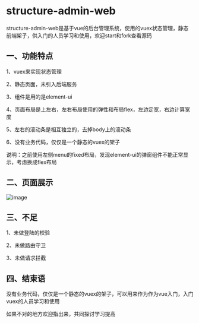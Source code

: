 # structure-admin-web

structure-admin-web是基于vue的后台管理系统，使用的vuex状态管理，静态前端架子，供入门的人员学习和使用，欢迎start和fork查看源码


## 一、功能特点

1、vuex来实现状态管理

2、静态页面，未引入后端服务

3、组件是用的是element-ui

4、页面布局是上左右，左右布局使用的弹性和布局flex，左边定宽，右边计算宽度

5、左右的滚动条是相互独立的，去掉body上的滚动条

6、没有业务代码，仅仅是一个静态的vuex的架子

说明：之前使用左侧menu的fixed布局，发现element-ui的弹窗组件不能正常显示，考虑换成flex布局

## 二、页面展示
![image](./static/img/example.png)


## 三、不足

1、未做登陆的校验

2、未做路由守卫

3、未做请求拦截

## 四、结束语

没有业务代码，仅仅是一个静态的vuex的架子，可以用来作为作为vue入门，入门vuex的人员学习和使用

如果不对的地方欢迎指出来，共同探讨学习提高
